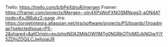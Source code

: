 Trello: https://trello.com/b/bPeXdnuR/mergen
Framer: https://framer.com/projects/Mergen--oln4XPsWoFXNOSMNxgg3-aON4A?node=KxJ8Bukz2-page
Jira: https://projetintegra.atlassian.net/jira/software/projects/PS/boards/1/roadmap?selectedIssue=PS-2&shared=&atlOrigin=eyJpIjoiNDA2MjlkOWI1MTg0NGRkOThiMDJkNGIwYjY5ZDhjZDQiLCJwIjoiaiJ9